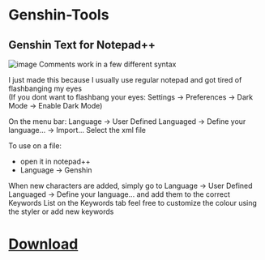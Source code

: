 # Genshin-Tools

## Genshin Text for Notepad++
![image](https://user-images.githubusercontent.com/46252567/211456041-2d9bcdd0-d344-40a8-b64f-07f2344897e5.png)
Comments work in a few different syntax

I just made this because I usually use regular notepad
and got tired of flashbanging my eyes
<br>(If you dont want to flashbang your eyes: Settings -> Preferences -> Dark Mode -> Enable Dark Mode)

On the menu bar: Language -> User Defined Languaged -> Define your language... -> Import...
Select the xml file

To use on a file:
- open it in notepad++
- Language -> Genshin

When new characters are added, simply go to Language -> User Defined Languaged -> Define your language...
and add them to the correct Keywords List on the Keywords tab
feel free to customize the colour using the styler or add new keywords

[Download](https://github.com/KesshiDesu/Genshin-Tools/releases/download/v0.1/Genshin.Text.xml)
======

